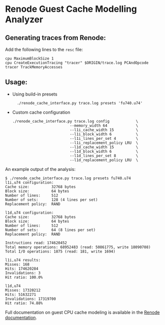 # Renode Guest Cache Modelling Analyzer

## Generating traces from Renode:

Add the following lines to the `resc` file:

```text
cpu MaximumBlockSize 1
cpu CreateExecutionTracing "tracer" $ORIGIN/trace.log PCAndOpcode
tracer TrackMemoryAccesses
```

## Usage:

* Using build-in presets
  ```text
    ./renode_cache_interface.py trace.log presets 'fu740.u74'
  ```

* Custom cache configuration
  ```text
  ./renode_cache_interface.py trace.log config            \
                            --memory_width 64             \
                            --l1i_cache_width 15          \
                            --l1i_block_width 6           \
                            --l1i_lines_per_set 4         \
                            --l1i_replacement_policy LRU  \
                            --l1d_cache_width 15          \
                            --l1d_block_width 6           \
                            --l1d_lines_per_set 8         \
                            --l1d_replacement_policy LRU  \
  ```

An example output of the analysis:

```text
$ ./renode_cache_interface.py trace.log presets fu740.u74
l1i,u74 configuration:
Cache size:          32768 bytes
Block size:          64 bytes
Number of lines:     512
Number of sets:      128 (4 lines per set)
Replacement policy:  RAND

l1d,u74 configuration:
Cache size:          32768 bytes
Block size:          64 bytes
Number of lines:     512
Number of sets:      64 (8 lines per set)
Replacement policy:  RAND

Instructions read: 174620452
Total memory operations: 68952483 (read: 50861775, write 18090708)
Total I/O operations: 1875 (read: 181, write 1694)

l1i,u74 results:
Misses: 168
Hits: 174620284
Invalidations: 3
Hit ratio: 100.0%

l1d,u74
Misses: 17320212
Hits: 51632271
Invalidations: 17319700
Hit ratio: 74.88%
```

Full documentation on guest CPU cache modeling is available in the [Renode documentation](https://renode.readthedocs.io/en/latest/advanced/execution-tracing.html#guest-cpu-cache-modelling).
